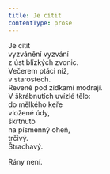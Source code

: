 ```yaml
---
title: Je cítit
contentType: prose
---
```


Je cítit  
vyzvánění vyzvání  
z úst blízkých zvonic.  
Večerem ptáci níž,  
v starostech.  
Reveně pod zídkami modrají.  
V škrábnutích uvízlé tělo:  
do mělkého keře  
vložené údy,  
škrtnuto  
na písmenný oheň,  
trčivý.  
Štrachavý.

Rány není.
